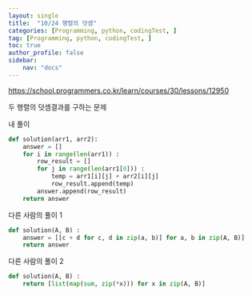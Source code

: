 ```yaml
---
layout: single
title:  "10/24 행렬의 덧셈"
categories: [Programming, python, codingTest, ]
tag: [Programming, python, codingTest, ]
toc: true
author_profile: false
sidebar:
    nav: "docs"
---
```


https://school.programmers.co.kr/learn/courses/30/lessons/12950

두 행렬의 덧셈결과를 구하는 문제



내 풀이

```python
def solution(arr1, arr2):
    answer = []
    for i in range(len(arr1)) :
        row_result = []
        for j in range(len(arr1[0])) :
            temp = arr1[i][j] + arr2[i][j]
            row_result.append(temp)
        answer.append(row_result)
    return answer
```





다른 사람의 풀이 1

```python
def solution(A, B) :
    answer = [[c + d for c, d in zip(a, b)] for a, b in zip(A, B)]
    return answer
```



다른 사람의 풀이 2

```python
def solution(A, B) :
    return [list(map(sum, zip(*x))) for x in zip(A, B)]
```

